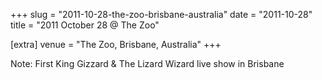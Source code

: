+++
slug = "2011-10-28-the-zoo-brisbane-australia"
date = "2011-10-28"
title = "2011 October 28 @ The Zoo"

[extra]
venue = "The Zoo, Brisbane, Australia"
+++

Note: First King Gizzard & The Lizard Wizard live show in Brisbane
